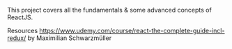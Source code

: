 This project covers all the fundamentals & some advanced concepts of ReactJS.

Resources
https://www.udemy.com/course/react-the-complete-guide-incl-redux/ by Maximilian Schwarzmüller
